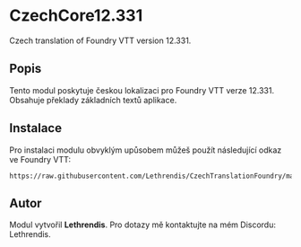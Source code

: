 
# CzechCore12.331

Czech translation of Foundry VTT version 12.331.

## Popis
Tento modul poskytuje českou lokalizaci pro Foundry VTT verze 12.331. Obsahuje překlady základních textů aplikace.

## Instalace
Pro instalaci modulu obvyklým upůsobem můžeš použít následující odkaz ve Foundry VTT:

```
https://raw.githubusercontent.com/Lethrendis/CzechTranslationFoundry/main/module.json
```

## Autor
Modul vytvořil **Lethrendis**. Pro dotazy mě kontaktujte na mém Discordu: Lethrendis.

